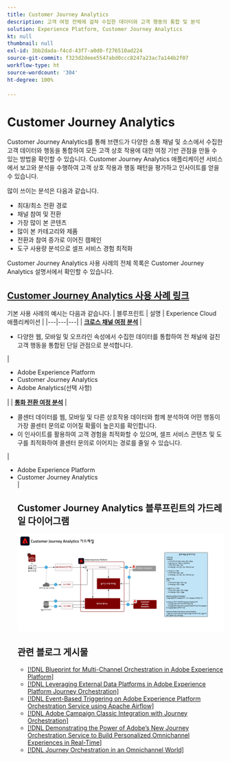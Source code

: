 ```yaml
---
title: Customer Journey Analytics
description: 고객 여정 전체에 걸쳐 수집한 데이터와 고객 행동의 통합 및 분석
solution: Experience Platform, Customer Journey Analytics
kt: null
thumbnail: null
exl-id: 3bb2dada-f4cd-43f7-a0d0-f276510ad224
source-git-commit: f323d2deee5547abd0ccc8247a23ac7a144b2f07
workflow-type: ht
source-wordcount: '304'
ht-degree: 100%

---
```


# Customer Journey Analytics

Customer Journey Analytics를 통해 브랜드가 다양한 소통 채널 및 소스에서 수집한 고객 데이터와 행동을 통합하여 모든 고객 상호 작용에 대한 여정 기반 관점을 만들 수 있는 방법을 확인할 수 있습니다. Customer Journey Analytics 애플리케이션 서비스에서 보고와 분석을 수행하여 고객 상호 작용과 행동 패턴을 평가하고 인사이트를 얻을 수 있습니다.

많이 쓰이는 분석은 다음과 같습니다.

* 최대/최소 전환 경로
* 채널 참여 및 전환
* 가장 많이 본 콘텐츠
* 많이 본 카테고리와 제품
* 전환과 참여 증가로 이어진 캠페인
* 도구 사용량 분석으로 셀프 서비스 경험 최적화

Customer Journey Analytics 사용 사례의 전체 목록은 Customer Journey Analytics 설명서에서 확인할 수 있습니다.

## [Customer Journey Analytics 사용 사례 링크](https://experienceleague.adobe.com/docs/analytics-platform/using/cja-usecases/cja-usecases.html?lang=ko)

기본 사용 사례의 예시는 다음과 같습니다.
| 블루프린트 | 설명 |  Experience Cloud 애플리케이션 |
|---|---|---|
| **[크로스 채널 여정 분석](https://experienceleague.adobe.com/docs/analytics-platform/using/cja-usecases/cross-channel.html?lang=ko)**  | <ul><li>다양한 웹, 모바일 및 오프라인 속성에서 수집한 데이터를 통합하여 전 채널에 걸친 고객 행동을 통합된 단일 관점으로 분석합니다.</li></ul> | <ul><li>Adobe Experience Platform</li><li>Customer Journey Analytics</li><li>Adobe Analytics(선택 사항)</li></ul>|
| **[통화 전환 여정 분석](https://experienceleague.adobe.com/docs/analytics-platform/using/cja-usecases/call-center.html?lang=ko)** | <ul><li>콜센터 데이터를 웹, 모바일 및 다른 상호작용 데이터와 함께 분석하여 어떤 행동이 가장 콜센터 문의로 이어질 확률이 높은지를 확인합니다.</li><li>이 인사이트를 활용하여 고객 경험을 최적화할 수 있으며, 셀프 서비스 콘텐츠 및 도구를 최적화하여 콜센터 문의로 이어지는 경로를 줄일 수 있습니다.  </li></ul> | <ul><li>Adobe Experience Platform</li><li>Customer Journey Analytics</li> |

## Customer Journey Analytics 블루프린트의 가드레일 다이어그램

![가드레일 다이어그램](assets/cja_guardrails.png)

## 관련 블로그 게시물

* [[!DNL Blueprint for Multi-Channel Orchestration in Adobe Experience Platform]](https://medium.com/adobetech/blueprint-for-multi-channel-orchestration-in-adobe-experience-platform-c68317e94184)
* [[!DNL Leveraging External Data Platforms in Adobe Experience Platform Journey Orchestration]](https://medium.com/adobetech/leveraging-external-data-platforms-in-adobe-experience-platform-journey-orchestration-54fc6134fe17)
* [[!DNL Event-Based Triggering on Adobe Experience Platform Orchestration Service using Apache Airflow]](https://medium.com/adobetech/event-based-triggering-on-adobe-experience-platform-orchestration-service-using-apache-airflow-8607b28251f1)
* [[!DNL Adobe Campaign Classic Integration with Journey Orchestration]](https://medium.com/adobetech/adobe-campaign-classic-integration-with-journey-orchestration-ae577653281)
* [[!DNL Demonstrating the Power of Adobe’s New Journey Orchestration Service to Build Personalized Omnichannel Experiences in Real-Time]](https://medium.com/adobetech/demonstrating-the-power-of-adobes-new-journey-orchestration-service-to-build-personalized-aa60d88cd34)
* [[!DNL Journey Orchestration in an Omnichannel World]](https://medium.com/adobetech/journey-orchestration-in-an-omnichannel-world-3a2d32d556d9)
